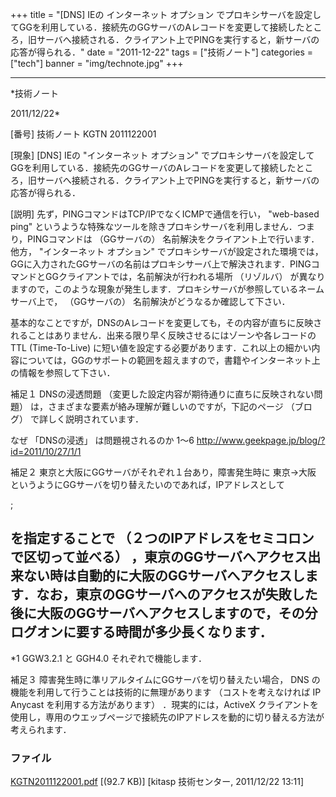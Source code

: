 ﻿+++
title = "[DNS] IEの インターネット オプション でプロキシサーバを設定してGGを利用している．接続先のGGサーバのAレコードを変更して接続したところ，旧サーバへ接続される．クライアント上でPINGを実行すると，新サーバの応答が得られる．"
date = "2011-12-22"
tags = ["技術ノート"]
categories = ["tech"]
banner = "img/technote.jpg"
+++

-----------------------------------------------------------------------------------------------------------------------------

*技術ノート

2011/12/22*


[番号]
技術ノート KGTN 2011122001

[現象]
[DNS] IEの "インターネット オプション"
でプロキシサーバを設定してGGを利用している．接続先のGGサーバのAレコードを変更して接続したところ，旧サーバへ接続される．クライアント上でPINGを実行すると，新サーバの応答が得られる．

[説明]
先ず，PINGコマンドはTCP/IPでなくICMPで通信を行い， "web-based ping"
というような特殊なツールを除きプロキシサーバを利用しません．つまり，PINGコマンドは
（GGサーバの） 名前解決をクライアント上で行います．他方，
"インターネット オプション"
でプロキシサーバが設定された環境では，GGに入力されたGGサーバの名前はプロキシサーバ上で解決されます．PINGコマンドとGGクライアントでは，名前解決が行われる場所
（リゾルバ）
が異なりますので，このような現象が発生します．プロキシサーバが参照しているネームサーバ上で，
（GGサーバの） 名前解決がどうなるか確認して下さい．

基本的なことですが，DNSのAレコードを変更しても，その内容が直ちに反映されることはありません．出来る限り早く反映させるにはゾーンや各レコードの
TTL (Time-To-Live)
に短い値を設定する必要があります．これ以上の細かい内容については，GGのサポートの範囲を超えますので，書籍やインターネット上の情報を参照して下さい．

補足１
DNSの浸透問題 （変更した設定内容が期待通りに直ちに反映されない問題）
は，さまざまな要素が絡み理解が難しいのですが，下記のページ （ブログ）
で詳しく説明されています．

なぜ 「DNSの浸透」 は問題視されるのか 1〜6
<http://www.geekpage.jp/blog/?id=2011/10/27/1/1>

補足２
東京と大阪にGGサーバがそれぞれ１台あり，障害発生時に 東京→大阪
というようにGGサーバを切り替えたいのであれば，IPアドレスとして

;

を指定することで （２つのIPアドレスをセミコロンで区切って並べる）
，東京のGGサーバへアクセス出来ない時は自動的に大阪のGGサーバへアクセスします．なお，東京のGGサーバへのアクセスが失敗した後に大阪のGGサーバへアクセスしますので，その分ログオンに要する時間が多少長くなります．
---
*1 GGW3.2.1 と GGH4.0 それぞれで機能します．

補足３
障害発生時に準リアルタイムにGGサーバを切り替えたい場合， DNS
の機能を利用して行うことは技術的に無理があります （コストを考えなければ
IP Anycast を利用する方法があります） ．現実的には，ActiveX
クライアントを使用し，専用のウエッブページで接続先のIPアドレスを動的に切り替える方法が考えられます．


### ファイル





[KGTN2011122001.pdf](http://techreport.kitasp.net/attachments/download/764/KGTN2011122001.pdf)
 [(92.7 KB)] [kitasp 技術センター, 2011/12/22
13:11]
